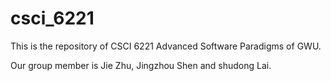 # csci_6221
This is the repository of CSCI 6221 Advanced Software Paradigms of GWU. 

Our group member is Jie Zhu, Jingzhou Shen and shudong Lai.
